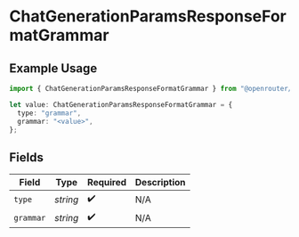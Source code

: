 # ChatGenerationParamsResponseFormatGrammar

## Example Usage

```typescript
import { ChatGenerationParamsResponseFormatGrammar } from "@openrouter/sdk/models";

let value: ChatGenerationParamsResponseFormatGrammar = {
  type: "grammar",
  grammar: "<value>",
};
```

## Fields

| Field              | Type               | Required           | Description        |
| ------------------ | ------------------ | ------------------ | ------------------ |
| `type`             | *string*           | :heavy_check_mark: | N/A                |
| `grammar`          | *string*           | :heavy_check_mark: | N/A                |
